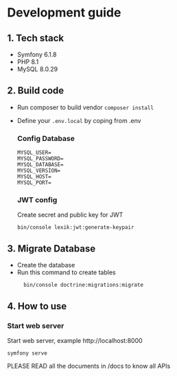 # Development guide
## 1. Tech stack
- Symfony 6.1.8
- PHP 8.1
- MySQL 8.0.29

## 2. Build code
- Run composer to build vendor
  ``composer install``

- Define your `.env.local` by coping from .env

  ### Config Database
  ```
  MYSQL_USER=
  MYSQL_PASSWORD=
  MYSQL_DATABASE=
  MYSQL_VERSION=
  MYSQL_HOST=
  MYSQL_PORT=
  ```
  ### JWT config

  Create secret and public key for JWT

  ``bin/console lexik:jwt:generate-keypair``

## 3. Migrate Database
- Create the database
- Run this command to create tables
  ```shell
    bin/console doctrine:migrations:migrate
  ```

## 4. How to use
### Start web server

Start web server, example http://localhost:8000
  ```
  symfony serve
  ```

PLEASE READ all the documents in /docs to know all APIs
